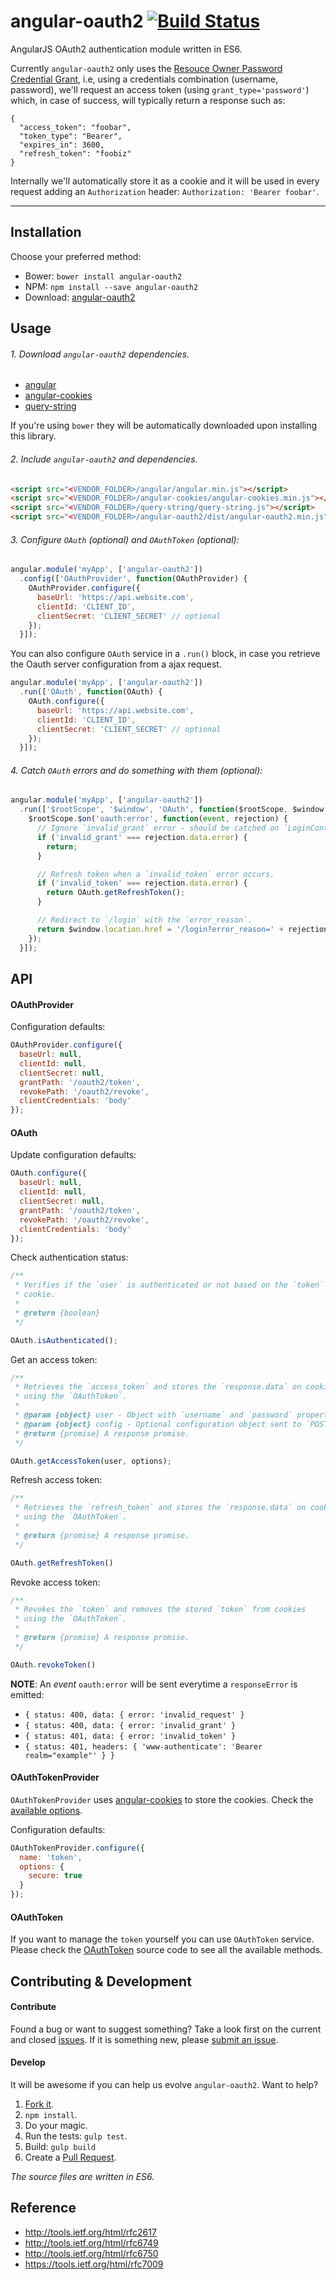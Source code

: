 # angular-oauth2 [![Build Status](https://travis-ci.org/seegno/angular-oauth2.svg)](https://travis-ci.org/seegno/angular-oauth2)

AngularJS OAuth2 authentication module written in ES6.

Currently `angular-oauth2` only uses the [Resouce Owner Password Credential Grant](https://tools.ietf.org/html/rfc6749#section-4.3), i.e, using a credentials combination (username, password), we'll request an access token (using `grant_type='password'`) which, in case of success, will typically return a response such as:

```
{
  "access_token": "foobar",
  "token_type": "Bearer",
  "expires_in": 3600,
  "refresh_token": "foobiz"
}
```
Internally we'll automatically store it as a cookie and it will be used in every request adding an `Authorization` header: `Authorization: 'Bearer foobar'`.

---

## Installation

Choose your preferred method:

* Bower: `bower install angular-oauth2`
* NPM: `npm install --save angular-oauth2`
* Download: [angular-oauth2](https://raw.github.com/seegno/angular-oauth2/master/dist/angular-oauth2.min.js)

## Usage

###### 1. Download `angular-oauth2` dependencies.

* [angular](https://github.com/angular/bower-angular)
* [angular-cookies](https://github.com/angular/bower-angular-cookies)
* [query-string](https://github.com/sindresorhus/query-string)

If you're using `bower` they will be automatically downloaded upon installing this library.

###### 2. Include `angular-oauth2` and dependencies.

```html
<script src="<VENDOR_FOLDER>/angular/angular.min.js"></script>
<script src="<VENDOR_FOLDER>/angular-cookies/angular-cookies.min.js"></script>
<script src="<VENDOR_FOLDER>/query-string/query-string.js"></script>
<script src="<VENDOR_FOLDER>/angular-oauth2/dist/angular-oauth2.min.js"></script>
```

###### 3. Configure `OAuth` (optional) and `OAuthToken` (optional):

```js
angular.module('myApp', ['angular-oauth2'])
  .config(['OAuthProvider', function(OAuthProvider) {
    OAuthProvider.configure({
      baseUrl: 'https://api.website.com',
      clientId: 'CLIENT_ID',
      clientSecret: 'CLIENT_SECRET' // optional
    });
  }]);
```

You can also configure `OAuth` service in a `.run()` block, in case you retrieve the Oauth server configuration from a ajax request.

```js
angular.module('myApp', ['angular-oauth2'])
  .run(['OAuth', function(OAuth) {
    OAuth.configure({
      baseUrl: 'https://api.website.com',
      clientId: 'CLIENT_ID',
      clientSecret: 'CLIENT_SECRET' // optional
    });
  }]);
```

###### 4. Catch `OAuth` errors and do something with them (optional):

```js
angular.module('myApp', ['angular-oauth2'])
  .run(['$rootScope', '$window', 'OAuth', function($rootScope, $window, OAuth) {
    $rootScope.$on('oauth:error', function(event, rejection) {
      // Ignore `invalid_grant` error - should be catched on `LoginController`.
      if ('invalid_grant' === rejection.data.error) {
        return;
      }

      // Refresh token when a `invalid_token` error occurs.
      if ('invalid_token' === rejection.data.error) {
        return OAuth.getRefreshToken();
      }

      // Redirect to `/login` with the `error_reason`.
      return $window.location.href = '/login?error_reason=' + rejection.data.error;
    });
  }]);
```

## API

#### OAuthProvider

Configuration defaults:

```js
OAuthProvider.configure({
  baseUrl: null,
  clientId: null,
  clientSecret: null,
  grantPath: '/oauth2/token',
  revokePath: '/oauth2/revoke',
  clientCredentials: 'body'
});
```

#### OAuth

Update configuration defaults:

```js
OAuth.configure({
  baseUrl: null,
  clientId: null,
  clientSecret: null,
  grantPath: '/oauth2/token',
  revokePath: '/oauth2/revoke',
  clientCredentials: 'body'
});

```
Check authentication status:

```js
/**
 * Verifies if the `user` is authenticated or not based on the `token`
 * cookie.
 *
 * @return {boolean}
 */

OAuth.isAuthenticated();
```

Get an access token:

```js
/**
 * Retrieves the `access_token` and stores the `response.data` on cookies
 * using the `OAuthToken`.
 *
 * @param {object} user - Object with `username` and `password` properties.
 * @param {object} config - Optional configuration object sent to `POST`.
 * @return {promise} A response promise.
 */

OAuth.getAccessToken(user, options);
```

Refresh access token:

```js
/**
 * Retrieves the `refresh_token` and stores the `response.data` on cookies
 * using the `OAuthToken`.
 *
 * @return {promise} A response promise.
 */

OAuth.getRefreshToken()
```

Revoke access token:

```js
/**
 * Revokes the `token` and removes the stored `token` from cookies
 * using the `OAuthToken`.
 *
 * @return {promise} A response promise.
 */

OAuth.revokeToken()
```

**NOTE**: An *event* `oauth:error` will be sent everytime a `responseError` is emitted:

* `{ status: 400, data: { error: 'invalid_request' }`
* `{ status: 400, data: { error: 'invalid_grant' }`
* `{ status: 401, data: { error: 'invalid_token' }`
* `{ status: 401, headers: { 'www-authenticate': 'Bearer realm="example"' } }`

#### OAuthTokenProvider

`OAuthTokenProvider` uses [angular-cookies](https://github.com/angular/bower-angular-cookies) to store the cookies. Check the [available options](https://code.angularjs.org/1.4.0/docs/api/ngCookies/service/$cookies).

Configuration defaults:

```js
OAuthTokenProvider.configure({
  name: 'token',
  options: {
    secure: true
  }
});
```

#### OAuthToken

If you want to manage the `token` yourself you can use `OAuthToken` service.
Please check the [OAuthToken](https://github.com/seegno/angular-oauth2/blob/master/src/providers/oauth-token-provider.js#L45) source code to see all the available methods.

## Contributing & Development

#### Contribute

Found a bug or want to suggest something? Take a look first on the current and closed [issues](https://github.com/seegno/angular-oauth2/issues). If it is something new, please [submit an issue](https://github.com/seegno/angular-oauth2/issues/new).

#### Develop

It will be awesome if you can help us evolve `angular-oauth2`. Want to help?

1. [Fork it](https://github.com/seegno/angular-oauth2).
2. `npm install`.
3. Do your magic.
4. Run the tests: `gulp test`.
5. Build: `gulp build`
6. Create a [Pull Request](https://github.com/seegno/angular-oauth2/compare).

*The source files are written in ES6.*

## Reference

* http://tools.ietf.org/html/rfc2617
* http://tools.ietf.org/html/rfc6749
* http://tools.ietf.org/html/rfc6750
* https://tools.ietf.org/html/rfc7009
